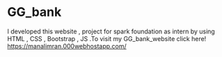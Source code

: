 # GG_bank
I developed this website , project for spark foundation as intern by using HTML , CSS , Bootstrap , JS .To visit my GG_bank_website click here! https://manalimran.000webhostapp.com/
